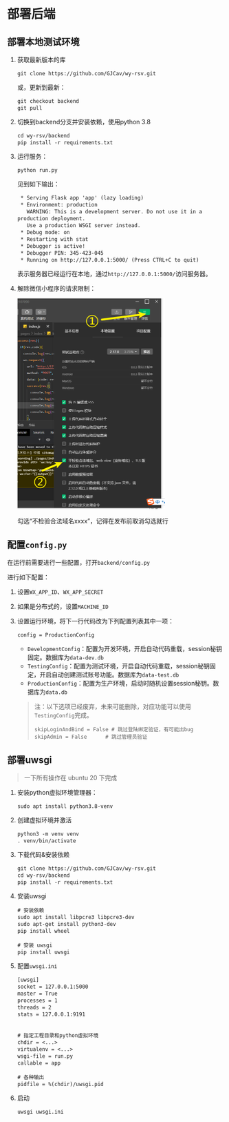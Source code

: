 # 部署后端

## 部署本地测试环境

1. 获取最新版本的库

    ```shell
    git clone https://github.com/GJCav/wy-rsv.git
    ```

    或，更新到最新：

    ```shell
    git checkout backend
    git pull
    ```

  

2. 切换到backend分支并安装依赖，使用python 3.8

   ```shell
   cd wy-rsv/backend
   pip install -r requirements.txt
   ```

   

3. 运行服务：

   ```chell
   python run.py
   ```

   见到如下输出：

   ```
    * Serving Flask app 'app' (lazy loading)
    * Environment: production
      WARNING: This is a development server. Do not use it in a production deployment.
      Use a production WSGI server instead.
    * Debug mode: on
    * Restarting with stat
    * Debugger is active!
    * Debugger PIN: 345-423-045
    * Running on http://127.0.0.1:5000/ (Press CTRL+C to quit)
   ```

   表示服务器已经运行在本地，通过`http://127.0.0.1:5000/`访问服务器。

4. 解除微信小程序的请求限制：

   <img src="./nolimit.png" style="zoom:50%;" />

   勾选“不检验合法域名xxxx”，记得在发布前取消勾选就行

## 配置`config.py`

在运行前需要进行一些配置，打开`backend/config.py`

进行如下配置：

1. 设置`WX_APP_ID`、`WX_APP_SECRET`
2. 如果是分布式的，设置`MACHINE_ID`
3. 设置运行环境，将下一行代码改为下列配置列表其中一项：
    ```
    config = ProductionConfig
    ```

    * `DevelopmentConfig`：配置为开发环境，开启自动代码重载，session秘钥固定。数据库为`data-dev.db`
    * `TestingConfig`：配置为测试环境，开启自动代码重载，session秘钥固定，开启自动创建测试账号功能。数据库为`data-test.db`
    * `ProductionConfig`：配置为生产环境，启动时随机设置session秘钥。数据库为`data.db`

    > 注：以下选项已经废弃，未来可能删除，对应功能可以使用`TestingConfig`完成。
    >
    > ```
    > skipLoginAndBind = False # 跳过登陆绑定验证，有可能出bug
    > skipAdmin = False		 # 跳过管理员验证
    > ```
    >



## 部署uwsgi

> 一下所有操作在 ubuntu 20 下完成

1. 安装python虚拟环境管理器：

   ```
   sudo apt install python3.8-venv
   ```

2. 创建虚拟环境并激活

   ```
   python3 -m venv venv
   . venv/bin/activate
   ```

3. 下载代码&安装依赖

   ```
   git clone https://github.com/GJCav/wy-rsv.git
   cd wy-rsv/backend
   pip install -r requirements.txt
   ```

4. 安装uwsgi

   ```
   # 安装依赖
   sudo apt install libpcre3 libpcre3-dev
   sudo apt-get install python3-dev
   pip install wheel
   
   # 安装 uwsgi
   pip install uwsgi
   ```

5. 配置`uwsgi.ini`

   ```
   [uwsgi]
   socket = 127.0.0.1:5000
   master = True
   processes = 1
   threads = 2
   stats = 127.0.0.1:9191
   
   
   # 指定工程目录和python虚拟环境
   chdir = <...>
   virtualenv = <...>
   wsgi-file = run.py
   callable = app
   
   # 各种输出
   pidfile = %(chdir)/uwsgi.pid
   ```

6. 启动

   ```
   uwsgi uwsgi.ini
   ```

   
